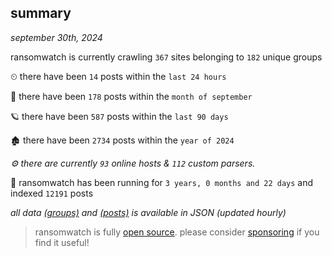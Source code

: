 
## summary
_september 30th, 2024_

ransomwatch is currently crawling `367` sites belonging to `182` unique groups

⏲ there have been `14` posts within the `last 24 hours`

🦈 there have been `178` posts within the `month of september`

🪐 there have been `587` posts within the `last 90 days`

🏚 there have been `2734` posts within the `year of 2024`

_⚙️ there are currently `93` online hosts & `112` custom parsers._

🦕 ransomwatch has been running for `3 years, 0 months and 22 days` and indexed `12191` posts

_all data  [(groups)](http://ransomwhat.telemetry.ltd/groups) and [(posts)](http://ransomwhat.telemetry.ltd/posts) is available in JSON (updated hourly)_

> ransomwatch is fully [open source](https://github.com/joshhighet/ransomwatch#ransomwatch--). please consider [sponsoring](https://github.com/sponsors/joshhighet) if you find it useful!

